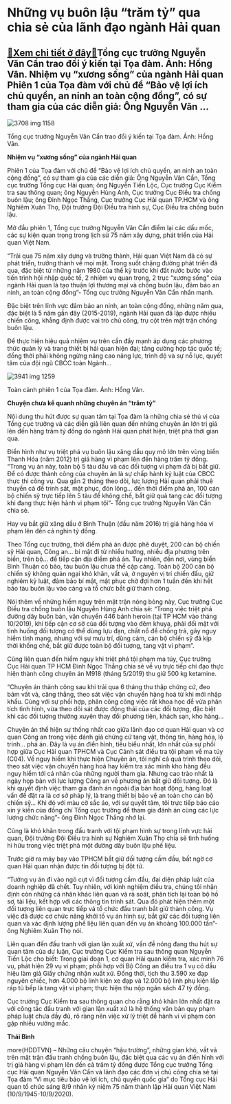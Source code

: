Những vụ buôn lậu “trăm tỷ” qua chia sẻ của lãnh đạo ngành Hải quan
===================================================================

[:gift:Xem chi tiết ở đây:gift:](https://hddtvn.com/nhung-vu-buon-lau-tram-ty-qua-chia-se-cua-lanh-dao-nganh-hai-quan/)Tổng cục trưởng Nguyễn Văn Cẩn trao đổi ý kiến tại Tọa đàm. Ảnh: Hồng Vân. Nhiệm vụ “xương sống” của ngành Hải quan Phiên 1 của Tọa đàm với chủ đề “Bảo vệ lợi ích chủ quyền, an ninh an toàn cộng đồng”, có sự tham gia của các diễn giả: Ông Nguyễn Văn …
-----------------------------------------------------------------------------------------------------------------------------------------------------------------------------------------------------------------------------------------------------------





![3708 img 1158](https://hddtvn.com/wp-content/uploads/2021/01/3708_IMG_1158.jpg "undefined")


Tổng cục trưởng Nguyễn Văn Cẩn trao đổi ý kiến tại Tọa đàm. Ảnh: Hồng Vân.



**Nhiệm vụ “xương sống” của ngành Hải quan**


Phiên 1 của Tọa đàm với chủ đề “Bảo vệ lợi ích chủ quyền, an ninh an toàn cộng đồng”, có sự tham gia của các diễn giả: Ông Nguyễn Văn Cẩn, Tổng cục trưởng Tổng cục Hải quan; ông Nguyễn Tiến Lộc, Cục trưởng Cục Kiểm tra sau thông quan; ông Nguyễn Hùng Anh, Cục trưởng Cục Điều tra chống buôn lậu; ông Đinh Ngọc Thắng, Cục trưởng Cục Hải quan TP.HCM và ông Nghiêm Xuân Thọ, Đội trưởng Đội Điều tra hình sự, Cục Điều tra chống buôn lậu.



Mở đầu phiên 1, Tổng cục trưởng Nguyễn Văn Cẩn điểm lại các dấu mốc, các sự kiện quan trọng trong lịch sử 75 năm xây dựng, phát triển của Hải quan Việt Nam.


“Trải qua 75 năm xây dựng và trưởng thành, Hải quan Việt Nam đã có sự phát triển, trưởng thành về mọi mặt. Trong suốt chặng đường phát triển đã qua, đặc biệt từ những năm 1980 của thế kỷ trước khi đất nước bước vào tiến trình hội nhập quốc tế, 2 nhiệm vụ quan trọng, 2 trục “xương sống” của ngành Hải quan là tạo thuận lợi thương mại và chống buôn lậu, đảm bảo an ninh, an toàn cộng đồng”- Tổng cục trưởng Nguyễn Văn Cẩn nhấn mạnh.


Đặc biệt trên lĩnh vực đảm bảo an ninh, an toàn cộng đồng, những năm qua, đặc biệt là 5 năm gần đây (2015-2019), ngành Hải quan đã lập được nhiều chiến công, khẳng định được vai trò chủ công, trụ cột trên mặt trận chống buôn lậu.


Để thực hiện hiệu quả nhiệm vụ trên cần đẩy mạnh áp dụng các phương thức quản lý và trang thiết bị hải quan hiện đại; tăng cường hợp tác quốc tế; đồng thời phải không ngừng nâng cao năng lực, trình độ và sự nỗ lực, quyết tâm của đội ngũ CBCC toàn Ngành…





![3941 img 1259](https://hddtvn.com/wp-content/uploads/2021/01/3941_IMG_1259.jpg "undefined")


Toàn cảnh phiên 1 của Tọa đàm. Ảnh: Hồng Vân.



**Chuyện chưa kể quanh những chuyên án “trăm tỷ”**


Nội dung thu hút được sự quan tâm tại Tọa đàm là những chia sẻ thú vị của Tổng cục trưởng và các diễn giả liên quan đến những chuyên án lớn trị giá lên đến hàng trăm tỷ đồng do ngành Hải quan phát hiện, triệt phá thời gian qua.


Điển hình như vụ triệt phá vụ buôn lậu xăng dầu quy mô lớn trên vùng biển Thanh Hóa (năm 2012) trị giá hàng vi phạm lên đến hàng trăm tỷ đồng. “Trong vụ án này, toàn bộ 5 tàu dầu và các đối tượng vi phạm đã bị bắt giữ. Để có được thành công của chuyên án là sự chấp hành kỷ luật của CBCC thực thi công vụ. Qua gần 2 tháng theo dõi, lực lượng Hải quan phải thuê thuyền cá để trinh sát, mật phục, đón lõng… đến thời điểm phá án, 100 cán bộ chiến sỹ trực tiếp lên 5 tàu để không chế, bắt giữ quả tang các đối tượng khi đang thực hiện hành vi phạm tội”- Tổng cục trưởng Nguyễn Văn Cẩn chia sẻ.


Hay vụ bắt giữ xăng dầu ở Bình Thuận (đầu năm 2016) trị giá hàng hóa vi phạm lên đến cả nghìn tỷ đồng.


Theo Tổng cục trưởng, thời điểm phá án được phê duyệt, 200 cán bộ chiến sỹ Hải quan, Công an… bí mật đi từ nhiều hướng, nhiều địa phương trên biển, trên bộ… để tiếp cận địa điểm phá án. Tuy nhiên, đến nơi, vùng biển Bình Thuận có bão, tàu buôn lậu chưa thể cập cảng. Toàn bộ 200 cán bộ chiến sỹ không quản ngại khó khăn, vất vả, ở nguyên vị trí chiến đấu, giữ nghiêm kỷ luật, đảm bảo bí mật, mật phục chờ đợi hơn 1 tuần đến khi hết bão tàu buôn lậu vào cảng và tổ chức bắt giữ thành công.


Nói thêm về những hiểm nguy trên mặt trận nóng bỏng này, Cục trưởng Cục Điều tra chống buôn lậu Nguyễn Hùng Anh chia sẻ: “Trong việc triệt phá đường dây buôn bán, vận chuyển 446 bánh heroin (tại TP HCM vào tháng 10/2019), khi tiếp cận cơ sở của đối tượng vào đêm khuya, phải đối mặt với tình huống đối tượng có thể dùng lựu đạn, chất nổ để chống trả, gây nguy hiểm tính mạng, nhưng với sự mưu trí, dũng cảm, cán bộ chiến sỹ đã kịp thời khống chế, bắt giữ được toàn bộ đối tượng, tang vật vi phạm”.


Cũng liên quan đến hiểm nguy khi triệt phá tội phạm ma túy, Cục trưởng Cục Hải quan TP HCM Đinh Ngọc Thắng chia sẻ về vụ trực tiếp chỉ đạo thực hiện thành công chuyên án M918 (tháng 5/2019) thu giữ 500 kg ketamine.


“Chuyên án thành công sau khi trải qua 6 tháng thu thập chứng cứ, đeo bám vất vả, căng thẳng, theo sát việc vận chuyển hàng hoá từ khi mới nhập khẩu. Cùng với sự phối hợp, phân công công việc rất khoa học để vừa phân tích tình hình, vừa theo dõi sát được động thái của các đối tượng, đặc biệt khi các đối tượng thường xuyên thay đổi phương tiện, khách sạn, kho hàng…


Chuyên án thể hiện sự thống nhất cao giữa lãnh đạo cơ quan Hải quan và cơ quan Công an trong việc đánh giá chứng cứ tang vật, thông tin, hàng hóa, lộ trình… phá án. Đây là vụ án điển hình, tiêu biểu nhất, lớn nhất của sự phối hợp giữa Cục Hải quan TPHCM và Cục Cảnh sát điều tra tội phạm về ma túy (C04). Về nguy hiểm khi thực hiện Chuyên án, tôi nghĩ cả quá trình theo dõi, theo sát việc vận chuyển hàng hoá hay kiểm tra xác minh kho hàng đều nguy hiểm tới cá nhân của những người tham gia. Nhưng cao trào nhất là ngày họp bàn với lực lượng Công an về phương án bắt giữ đối tượng. Đó là khi quyết định việc tham gia đánh án ngoài địa bàn hoạt động, hàng loạt vấn đề đặt ra là cơ sở pháp lý, là trang thiết bị bảo vệ an toàn cho cán bộ chiến sỹ… Khi đó với màu cờ sắc áo, với sự quyết tâm, tôi trực tiếp báo cáo xin ý kiến của đồng chí Tổng cục trưởng để tham gia đánh án cùng các lực lượng chức năng”- ông Đinh Ngọc Thắng nhớ lại.


Cũng là khó khăn trong đấu tranh với tội phạm hình sự trong lĩnh vực hải quan, Đội trưởng Đội Điều tra hình sự Nghiêm Xuân Thọ chia sẻ tình huống hi hữu trong việc triệt phá một đường dây buôn lậu phế liệu.


Trước giờ ra máy bay vào TPHCM bắt giữ đối tượng cầm đầu, bất ngờ cơ quan Hải quan nhận được tin đối tượng bị đột tử.


“Tưởng vụ án đi vào ngõ cụt vì đối tượng cầm đầu, đại diện pháp luật của doanh nghiệp đã chết. Tuy nhiên, với kinh nghiệm điều tra, chúng tôi nhận định còn những cá nhân khác liên quan và rà soát, phân tích lại toàn bộ hồ sơ, tài liệu, kết hợp với các thông tin trinh sát. Qua đó phát hiện thêm một đối tượng liên quan trực tiếp và tổ chức đấu tranh bắt giữ thành công. Vụ việc đã được cơ chức năng khởi tố vụ án hình sự, bắt giữ các đối tượng liên quan và xác định lượng phế liệu liên quan đến vụ án khoảng 100.000 tấn”- ông Nghiêm Xuân Thọ nói.


Liên quan đến đấu tranh với gian lận xuất xứ, vấn đề nóng đang thu hút sự quan tâm của dư luận, Cục trưởng Cục Kiểm tra sau thông quan Nguyễn Tiến Lộc cho biết: Trong giai đoạn 1, cơ quan Hải quan kiểm tra, xác minh 76 vụ, phát hiện 29 vụ vi phạm; phối hợp với Bộ Công an điều tra 1 vụ có dấu hiệu làm giả Giấy chứng nhận xuất xứ. Đồng thời, tịch thu 3.590 xe đạp nguyên chiếc, hơn 4.000 bộ linh kiện xe đạp và 12.000 bộ linh phụ kiện lắp ráp tủ bếp là tang vật vi phạm; thực hiện thu nộp ngân sách 47 tỷ đồng.


Cục trưởng Cục Kiểm tra sau thông quan cho rằng khó khăn lớn nhất đặt ra với công tác đấu tranh với gian lận xuất xứ là hệ thống văn bản quy phạm pháp luật chưa đầy đủ, rõ ràng nên việc xử lý triệt để hành vi vi phạm còn gặp nhiều vướng mắc.




**Thái Bình**



more(HDDTVN) – Những câu chuyện “hậu trường”, những gian khó, vất vả trên mặt trận đấu tranh chống buôn lậu, đặc biệt qua các vụ án điển hình với trị giá hàng vi phạm lên đến cả trăm tỷ đồng được Tổng cục trưởng Tổng cục Hải quan Nguyễn Văn Cẩn và lãnh đạo các đơn vị chủ công chia sẻ tại Tọa đàm “Vì mục tiêu bảo vệ lợi ích, chủ quyền quốc gia” do Tổng cục Hải quan tổ chức sáng 8/9 nhân kỷ niệm 75 năm thành lập Hải quan Việt Nam (10/9/1945-10/9/2020).

